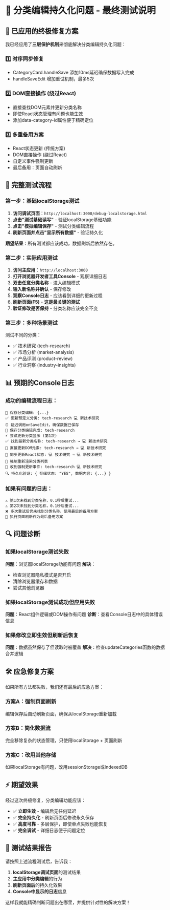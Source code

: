 # 🎯 分类编辑持久化问题 - 最终测试说明

## 🚀 已应用的终极修复方案

我已经应用了**三层保护机制**来彻底解决分类编辑持久化问题：

### 1️⃣ 时序同步修复
- CategoryCard.handleSave 添加10ms延迟确保数据写入完成
- handleSaveEdit 增加重试机制，最多5次

### 2️⃣ DOM直接操作 (绕过React)
- 直接查找DOM元素并更新分类名称
- 即使React状态管理有问题也能生效
- 添加data-category-id属性便于精确定位

### 3️⃣ 多重备用方案
- React状态更新 (传统方案)
- DOM直接操作 (绕过React)
- 自定义事件强制更新
- 最后备用：页面自动刷新

## 🧪 完整测试流程

### 第一步：基础localStorage测试
1. **访问调试页面**：`http://localhost:3000/debug-localstorage.html`
2. **点击"测试基础读写"** - 验证localStorage基础功能
3. **点击"模拟编辑保存"** - 测试分类编辑流程
4. **刷新页面并点击"显示所有数据"** - 验证持久化

**期望结果**：所有测试都应该成功，数据刷新后依然存在。

### 第二步：实际应用测试
1. **访问主应用**：`http://localhost:3000`
2. **打开浏览器开发者工具Console** - 观察详细日志
3. **双击任意分类名称** - 进入编辑模式
4. **输入新名称并确认** - 保存修改
5. **观察Console日志** - 应该看到详细的更新过程
6. **刷新页面(F5)** - **这是最关键的测试**
7. **验证修改是否保持** - 分类名称应该完全不变

### 第三步：多种场景测试
测试不同的分类：
- ✅ 技术研究 (tech-research)
- ✅ 市场分析 (market-analysis) 
- ✅ 产品评测 (product-review)
- ✅ 行业洞察 (industry-insights)

## 📊 预期的Console日志

### 成功的编辑流程日志：
```
🔧 保存分类编辑: {...}
✅ 更新预定义分类: tech-research 💻 新技术研究
⏰ 延迟调用onSaveEdit，确保数据已保存
💾 保存分类编辑完成: tech-research
⚡ 尝试更新分类显示 (第1次)
✅ 找到最新分类名称: tech-research → 💻 新技术研究
🎯 直接更新DOM元素: tech-research → 💻 新技术研究
🔄 同步更新React状态: 💻 技术研究 → 💻 新技术研究
🔄 强制重新渲染分类列表
🔄 收到强制更新事件: tech-research 💻 新技术研究
🔍 持久化验证: { 存储状态: "YES", 数据内容: {...} }
```

### 如果有问题的日志：
```
⚠️ 第1次未找到分类名称，0.1秒后重试...
⚠️ 第2次未找到分类名称，0.1秒后重试...
❌ 多次重试后仍未找到分类名称，使用最后的备用方案
🔄 执行页面刷新作为最后备用方案
```

## 🔍 问题诊断

### 如果localStorage测试失败
**问题**：浏览器localStorage功能有问题
**解决**：
- 检查浏览器隐私模式是否开启
- 清除浏览器缓存和数据
- 尝试其他浏览器

### 如果localStorage测试成功但应用失败
**问题**：React组件逻辑或DOM操作有问题
**诊断**：查看Console日志中的具体错误信息

### 如果修改立即生效但刷新后恢复
**问题**：数据虽然保存了但读取时被覆盖
**解决**：检查updateCategories函数的数据合并逻辑

## 🛠️ 应急修复方案

如果所有方法都失败，我们还有最后的应急方案：

### 方案A：强制页面刷新
编辑保存后自动刷新页面，确保从localStorage重新加载

### 方案B：简化数据流
完全移除复杂的状态管理，只使用localStorage + 页面刷新

### 方案C：改用其他存储
如果localStorage有问题，改用sessionStorage或IndexedDB

## ⚡ 期望效果

经过这次终极修复，分类编辑功能应该：
- ✅ **立即生效** - 编辑后无任何延迟
- ✅ **完全持久化** - 刷新页面后修改永久保存
- ✅ **高度可靠** - 多层保护，即使单点失败也能恢复
- ✅ **完全调试** - 详细日志便于问题定位

## 📱 测试结果报告

请按照上述流程测试后，告诉我：

1. **localStorage调试页面**的测试结果
2. **主应用中分类编辑**的行为
3. **刷新页面后**的持久化效果
4. **Console中显示的日志**信息

这样我就能精确判断问题出在哪里，并提供针对性的解决方案！ 